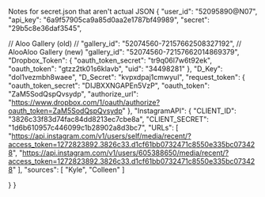 Notes for secret.json that aren't actual JSON
{
	"user_id": "52095890@N07",
	"api_key": "6a9f57905ca9a85d0aa2e1787bf49989",
	"secret": "29b5c8e36daf3545",
  <!-- Useful for finding Gallery ID: https://www.flickr.com/services/api/explore/flickr.urls.lookupGallery -->
  // Aloo Gallery (old)
  // "gallery_id": "52074560-72157662508327192",
  // AlooAloo Gallery (new)
  "gallery_id": "52074560-72157662014869379",
	"Dropbox_Token": {
		"oauth_token_secret": "tr9q06l7w6t92ek",
  	"oauth_token": "gtzz2tk01s6klavb",
  	"uid": "34498281"
  },
	"D_Key": "dol1vezmbh8waee",
	"D_Secret": "kvpxdpaj1cmwyul",
	"request_token": {
		"oauth_token_secret": "DIJBXXNGAPEn5VzP",
  	"oauth_token": "ZaM5SodQspQvsydp",
  	"authorize_url": "https://www.dropbox.com/1/oauth/authorize?oauth_token=ZaM5SodQspQvsydp"
  },
  "InstagramAPI": {
    "CLIENT_ID": "3826c33f83d74fac84dd8213ec7cbe8a",
    "CLIENT_SECRET": "1d6b610957c446099c1b28902a8d3bc7",
    "URLs": [
      "https://api.instagram.com/v1/users/self/media/recent/?access_token=1272823892.3826c33.d1cf61bb0732471c8550e335bc073428",
      "https://api.instagram.com/v1/users/605388650/media/recent/?access_token=1272823892.3826c33.d1cf61bb0732471c8550e335bc073428"
    ],
    "sources": [
      "Kyle",
      "Colleen"
    ]

  }
}

